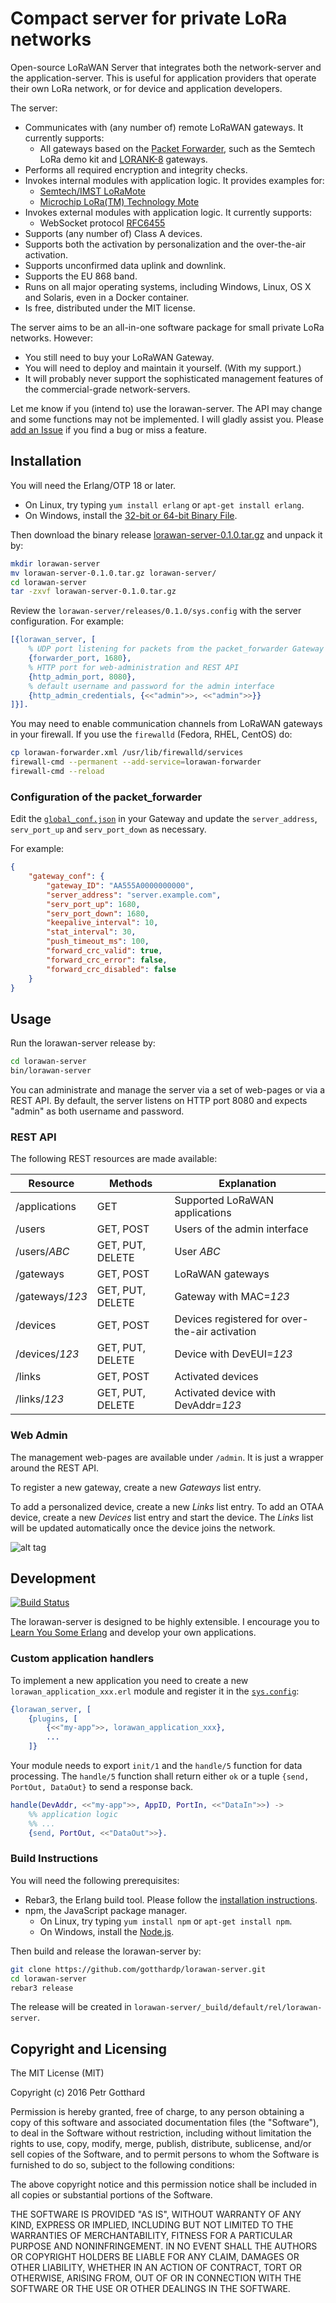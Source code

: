 # Compact server for private LoRa networks

Open-source LoRaWAN Server that integrates both the network-server and the application-server.
This is useful for application providers that operate their own LoRa network,
or for device and application developers.

The server:
 * Communicates with (any number of) remote LoRaWAN gateways. It currently supports:
   * All gateways based on the [Packet Forwarder](https://github.com/Lora-net/packet_forwarder),
     such as the Semtech LoRa demo kit and [LORANK-8](http://webshop.ideetron.nl/LORANK-8) gateways.
 * Performs all required encryption and integrity checks.
 * Invokes internal modules with application logic. It provides examples for:
   * [Semtech/IMST LoRaMote](http://webshop.imst.de/loramote-lora-evaluation-tool.html)
   * [Microchip LoRa(TM) Technology Mote](http://www.microchip.com/Developmenttools/ProductDetails.aspx?PartNO=dm164138)
 * Invokes external modules with application logic. It currently supports:
   * WebSocket protocol [RFC6455](https://tools.ietf.org/rfc/rfc6455.txt)
 * Supports (any number of) Class A devices.
 * Supports both the activation by personalization and the over-the-air activation.
 * Supports unconfirmed data uplink and downlink.
 * Supports the EU 868 band.
 * Runs on all major operating systems, including Windows, Linux, OS X and Solaris,
   even in a Docker container.
 * Is free, distributed under the MIT license.

The server aims to be an all-in-one software package for small private LoRa networks.
However:
 * You still need to buy your LoRaWAN Gateway.
 * You will need to deploy and maintain it yourself. (With my support.)
 * It will probably never support the sophisticated management features of the
   commercial-grade network-servers.

Let me know if you (intend to) use the lorawan-server. The API may change and some
functions may not be implemented. I will gladly assist you. Please
[add an Issue](https://github.com/gotthardp/lorawan-server/issues/new)
if you find a bug or miss a feature.


## Installation

You will need the Erlang/OTP 18 or later.
 * On Linux, try typing `yum install erlang` or `apt-get install erlang`.
 * On Windows, install the [32-bit or 64-bit Binary File](http://www.erlang.org/downloads).

Then download the binary release
[lorawan-server-0.1.0.tar.gz](https://github.com/gotthardp/lorawan-server/releases/download/v0.1.0/lorawan-server-0.1.0.tar.gz)
and unpack it by:
```bash
mkdir lorawan-server
mv lorawan-server-0.1.0.tar.gz lorawan-server/
cd lorawan-server
tar -zxvf lorawan-server-0.1.0.tar.gz
```

Review the `lorawan-server/releases/0.1.0/sys.config` with the server configuration.
For example:
```erlang
[{lorawan_server, [
    % UDP port listening for packets from the packet_forwarder Gateway
    {forwarder_port, 1680},
    % HTTP port for web-administration and REST API
    {http_admin_port, 8080},
    % default username and password for the admin interface
    {http_admin_credentials, {<<"admin">>, <<"admin">>}}
]}].
```

You may need to enable communication channels from LoRaWAN gateways in your firewall.
If you use the `firewalld` (Fedora, RHEL, CentOS) do:
```bash
cp lorawan-forwarder.xml /usr/lib/firewalld/services
firewall-cmd --permanent --add-service=lorawan-forwarder
firewall-cmd --reload
```

### Configuration of the packet_forwarder

Edit the [`global_conf.json`](https://github.com/Lora-net/packet_forwarder/blob/master/lora_pkt_fwd/global_conf.json)
in your Gateway and update the `server_address`, `serv_port_up` and `serv_port_down` as necessary.

For example:
```json
{
    "gateway_conf": {
        "gateway_ID": "AA555A0000000000",
        "server_address": "server.example.com",
        "serv_port_up": 1680,
        "serv_port_down": 1680,
        "keepalive_interval": 10,
        "stat_interval": 30,
        "push_timeout_ms": 100,
        "forward_crc_valid": true,
        "forward_crc_error": false,
        "forward_crc_disabled": false
    }
}
```

## Usage

Run the lorawan-server release by:
```bash
cd lorawan-server
bin/lorawan-server
```

You can administrate and manage the server via a set of web-pages or via a REST API.
By default, the server listens on HTTP port 8080 and expects "admin" as both username and password.

### REST API

The following REST resources are made available:

  Resource        | Methods          | Explanation
 -----------------|------------------| ------------------------------------------------
  /applications   | GET              | Supported LoRaWAN applications
  /users          | GET, POST        | Users of the admin interface
  /users/*ABC*    | GET, PUT, DELETE | User *ABC*
  /gateways       | GET, POST        | LoRaWAN gateways
  /gateways/*123* | GET, PUT, DELETE | Gateway with MAC=*123*
  /devices        | GET, POST        | Devices registered for over-the-air activation
  /devices/*123*  | GET, PUT, DELETE | Device with DevEUI=*123*
  /links          | GET, POST        | Activated devices
  /links/*123*    | GET, PUT, DELETE | Activated device with DevAddr=*123*

### Web Admin

The management web-pages are available under `/admin`. It is just a wrapper around
the REST API.

To register a new gateway, create a new *Gateways* list entry.

To add a personalized device, create a new *Links* list entry.
To add an OTAA device, create a new *Devices* list entry and start the device. The *Links*
list will be updated automatically once the device joins the network.

![alt tag](https://raw.githubusercontent.com/gotthardp/lorawan-server/master/doc/admin.png)


## Development
[![Build Status](https://travis-ci.org/gotthardp/lorawan-server.svg?branch=master)](https://travis-ci.org/gotthardp/lorawan-server)

The lorawan-server is designed to be highly extensible. I encourage you to
[Learn You Some Erlang](http://learnyousomeerlang.com/introduction) and develop
your own applications.

### Custom application handlers

To implement a new application you need to create a new `lorawan_application_xxx.erl` module
and register it in the [`sys.config`](lorawan_server.config):
```erlang
{lorawan_server, [
    {plugins, [
        {<<"my-app">>, lorawan_application_xxx},
        ...
    ]}
```

Your module needs to export `init/1` and the `handle/5` function for data processing. The `handle/5`
function shall return either `ok` or a tuple `{send, PortOut, DataOut}` to send a response back.

```erlang
handle(DevAddr, <<"my-app">>, AppID, PortIn, <<"DataIn">>) ->
    %% application logic
    %% ...
    {send, PortOut, <<"DataOut">>}.
```

### Build Instructions

You will need the following prerequisites:
 * Rebar3, the Erlang build tool. Please follow the [installation instructions](https://www.rebar3.org/docs/getting-started).
 * npm, the JavaScript package manager.
   * On Linux, try typing `yum install npm` or `apt-get install npm`.
   * On Windows, install the [Node.js](https://nodejs.org/en/).

Then build and release the lorawan-server by:
```bash
git clone https://github.com/gotthardp/lorawan-server.git
cd lorawan-server
rebar3 release
```

The release will be created in `lorawan-server/_build/default/rel/lorawan-server`.

## Copyright and Licensing

The MIT License (MIT)

Copyright (c) 2016 Petr Gotthard

Permission is hereby granted, free of charge, to any person obtaining a copy
of this software and associated documentation files (the "Software"), to deal
in the Software without restriction, including without limitation the rights
to use, copy, modify, merge, publish, distribute, sublicense, and/or sell
copies of the Software, and to permit persons to whom the Software is
furnished to do so, subject to the following conditions:

The above copyright notice and this permission notice shall be included in all
copies or substantial portions of the Software.

THE SOFTWARE IS PROVIDED "AS IS", WITHOUT WARRANTY OF ANY KIND, EXPRESS OR
IMPLIED, INCLUDING BUT NOT LIMITED TO THE WARRANTIES OF MERCHANTABILITY,
FITNESS FOR A PARTICULAR PURPOSE AND NONINFRINGEMENT. IN NO EVENT SHALL THE
AUTHORS OR COPYRIGHT HOLDERS BE LIABLE FOR ANY CLAIM, DAMAGES OR OTHER
LIABILITY, WHETHER IN AN ACTION OF CONTRACT, TORT OR OTHERWISE, ARISING FROM,
OUT OF OR IN CONNECTION WITH THE SOFTWARE OR THE USE OR OTHER DEALINGS IN THE
SOFTWARE.
